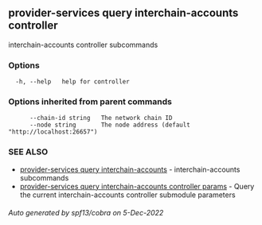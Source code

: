## provider-services query interchain-accounts controller

interchain-accounts controller subcommands

### Options

```
  -h, --help   help for controller
```

### Options inherited from parent commands

```
      --chain-id string   The network chain ID
      --node string       The node address (default "http://localhost:26657")
```

### SEE ALSO

* [provider-services query interchain-accounts](provider-services_query_interchain-accounts.md)	 - interchain-accounts subcommands
* [provider-services query interchain-accounts controller params](provider-services_query_interchain-accounts_controller_params.md)	 - Query the current interchain-accounts controller submodule parameters

###### Auto generated by spf13/cobra on 5-Dec-2022
